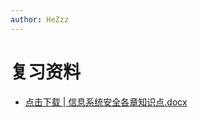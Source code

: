 ```yaml
---
author: HeZzz
---
```


# 复习资料

- [点击下载 | 信息系统安全各章知识点.docx](https://cs-speedrun.github.io/cs-speedrun-documents/%E4%BF%A1%E6%81%AF%E7%B3%BB%E7%BB%9F%E5%AE%89%E5%85%A8/%E5%A4%8D%E4%B9%A0%E8%B5%84%E6%96%99/%E4%BF%A1%E6%81%AF%E7%B3%BB%E7%BB%9F%E5%AE%89%E5%85%A8%E5%90%84%E7%AB%A0%E7%9F%A5%E8%AF%86%E7%82%B9.docx)